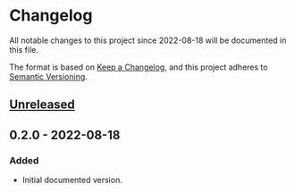 # Changelog
All notable changes to this project since 2022-08-18 will be documented in this file.

The format is based on [Keep a Changelog](https://keepachangelog.com/en/1.0.0/),
and this project adheres to [Semantic Versioning](https://semver.org/spec/v2.0.0.html).

## [Unreleased]

## 0.2.0 - 2022-08-18
### Added
- Initial documented version.

[Unreleased]: https://github.com/ActiveEngagement/deployer-action/compare/v0.2.0...HEAD

